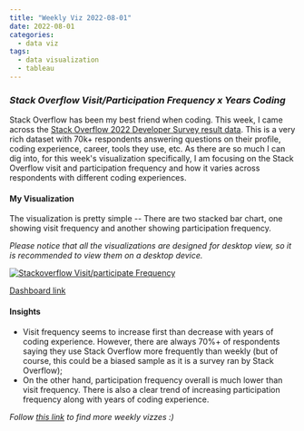 ```yaml
---
title: "Weekly Viz 2022-08-01"
date: 2022-08-01
categories:
  - data viz
tags:
  - data visualization
  - tableau
---
```


### *Stack Overflow Visit/Participation Frequency x Years Coding*

Stack Overflow has been my best friend when coding. This week, I came across the [Stack Overflow 2022 Developer Survey result data](https://survey.stackoverflow.co/2022/). This is a very rich dataset with 70k+ respondents answering questions on their profile, coding experience, career, tools they use, etc. As there are so much I can dig into, for this week's visualization specifically, I am focusing on the Stack Overflow visit and participation frequency and how it varies across respondents with different coding experiences.  

#### My Visualization

The visualization is pretty simple -- There are two stacked bar chart, one showing visit frequency and another showing participation frequency.  

*Please notice that all the visualizations are designed for desktop view, so it is recommended to view them on a desktop device.*  

<div class='tableauPlaceholder' id='viz1659412670603' style='position: relative'>
  <noscript><a href='#'>
    <img alt='Stackoverflow Visit&#47;participate Frequency ' src='https:&#47;&#47;public.tableau.com&#47;static&#47;images&#47;20&#47;20220801StackoverflowVisitParticipationFrequency&#47;StackoverflowVisitparticipateFrequency&#47;1_rss.png' style='border: none' />
    </a></noscript>
  <object class='tableauViz'  style='display:none;'>
    <param name='host_url' value='https%3A%2F%2Fpublic.tableau.com%2F' />
    <param name='embed_code_version' value='3' />
    <param name='site_root' value='' />
    <param name='name' value='20220801StackoverflowVisitParticipationFrequency&#47;StackoverflowVisitparticipateFrequency' />
    <param name='tabs' value='no' />
    <param name='toolbar' value='yes' />
    <param name='static_image' value='https:&#47;&#47;public.tableau.com&#47;static&#47;images&#47;20&#47;20220801StackoverflowVisitParticipationFrequency&#47;StackoverflowVisitparticipateFrequency&#47;1.png' />
    <param name='animate_transition' value='yes' />
    <param name='display_static_image' value='yes' />
    <param name='display_spinner' value='yes' />
    <param name='display_overlay' value='yes' />
    <param name='display_count' value='yes' />
    <param name='language' value='en-US' />
    <param name='filter' value='publish=yes' />
  </object></div>     
  <script type='text/javascript'>       
  var divElement = document.getElementById('viz1659412670603');           
  var vizElement = divElement.getElementsByTagName('object')[0];               
  if ( divElement.offsetWidth > 800 ) { vizElement.style.width='800px';vizElement.style.height='627px';} else if ( divElement.offsetWidth > 500 ) { vizElement.style.width='800px';vizElement.style.height='627px';} else { vizElement.style.width='100%';vizElement.style.height='827px';}    
  var scriptElement = document.createElement('script');          
  scriptElement.src = 'https://public.tableau.com/javascripts/api/viz_v1.js';            
  vizElement.parentNode.insertBefore(scriptElement, vizElement);              
</script>  

[Dashboard link](https://public.tableau.com/views/20220801StackoverflowVisitParticipationFrequency/StackoverflowVisitparticipateFrequency?:language=en-US&publish=yes&:display_count=n&:origin=viz_share_link)
  
#### Insights
* Visit frequency seems to increase first than decrease with years of coding experience. However, there are always 70%+ of respondents saying they use Stack Overflow more frequently than weekly (but of course, this could be a biased sample as it is a survey ran by Stack Overflow);  
* On the other hand, participation frequency overall is much lower than visit frequency. There is also a clear trend of increasing participation frequency along with years of coding experience.  
    
*Follow [this link](https://yudong-94.github.io/personal-website/project/WeeklyViz2022/) to find more weekly vizzes :)*
